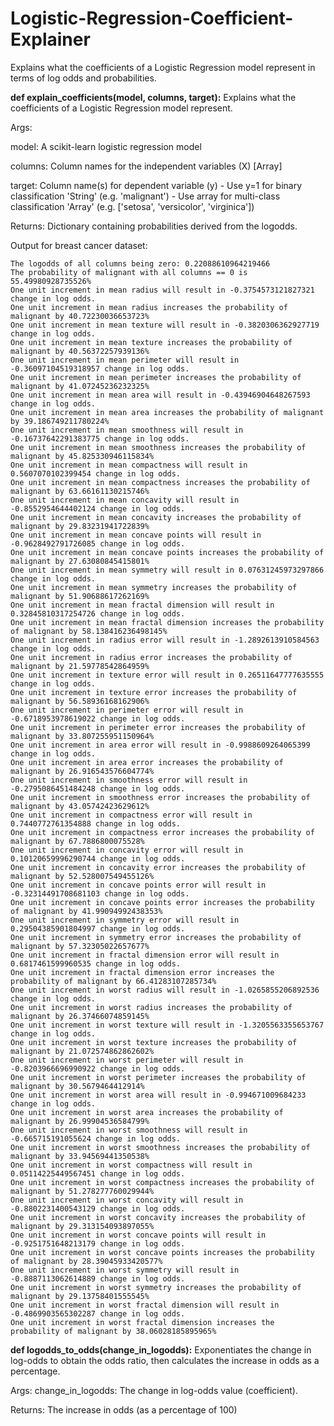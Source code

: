 # Logistic-Regression-Coefficient-Explainer
Explains what the coefficients of a Logistic Regression model represent in terms of log odds and probabilities. 

**def explain_coefficients(model, columns, target):**
Explains what the coefficients of a Logistic Regression model represent.

Args:

model: A scikit-learn logistic regression model

columns: Column names for the independent variables (X) [Array]

target: Column name(s) for dependent variable (y)
        - Use y=1 for binary classification 'String' (e.g. 'malignant')
        - Use array for multi-class classification 'Array' (e.g. ['setosa', 'versicolor', 'virginica'])

Returns:
      Dictionary containing probabilities derived from the logodds.

Output for breast cancer dataset:
```
The logodds of all columns being zero: 0.22088610964219466
The probability of malignant with all columns == 0 is 55.49980928735526%
One unit increment in mean radius will result in -0.3754573121827321 change in log odds.
One unit increment in mean radius increases the probability of malignant by 40.72230036653723%
One unit increment in mean texture will result in -0.3820306362927719 change in log odds.
One unit increment in mean texture increases the probability of malignant by 40.56372257939136%
One unit increment in mean perimeter will result in -0.36097104519318957 change in log odds.
One unit increment in mean perimeter increases the probability of malignant by 41.07245236232325%
One unit increment in mean area will result in -0.43946904648267593 change in log odds.
One unit increment in mean area increases the probability of malignant by 39.186749211780224%
One unit increment in mean smoothness will result in -0.16737642291383775 change in log odds.
One unit increment in mean smoothness increases the probability of malignant by 45.825330946115834%
One unit increment in mean compactness will result in 0.5607070102399454 change in log odds.
One unit increment in mean compactness increases the probability of malignant by 63.66161130215746%
One unit increment in mean concavity will result in -0.8552954644402124 change in log odds.
One unit increment in mean concavity increases the probability of malignant by 29.83231941722839%
One unit increment in mean concave points will result in -0.9628492791726085 change in log odds.
One unit increment in mean concave points increases the probability of malignant by 27.63080845415801%
One unit increment in mean symmetry will result in 0.07631245973297866 change in log odds.
One unit increment in mean symmetry increases the probability of malignant by 51.90688617262169%
One unit increment in mean fractal dimension will result in 0.32845810317254726 change in log odds.
One unit increment in mean fractal dimension increases the probability of malignant by 58.138416236498145%
One unit increment in radius error will result in -1.2892613910584563 change in log odds.
One unit increment in radius error increases the probability of malignant by 21.59778542864959%
One unit increment in texture error will result in 0.26511647777635555 change in log odds.
One unit increment in texture error increases the probability of malignant by 56.58936168162906%
One unit increment in perimeter error will result in -0.6718953978619022 change in log odds.
One unit increment in perimeter error increases the probability of malignant by 33.807255951150964%
One unit increment in area error will result in -0.9988609264065399 change in log odds.
One unit increment in area error increases the probability of malignant by 26.916543576604774%
One unit increment in smoothness error will result in -0.2795086451484248 change in log odds.
One unit increment in smoothness error increases the probability of malignant by 43.05742423629612%
One unit increment in compactness error will result in 0.7440772761354888 change in log odds.
One unit increment in compactness error increases the probability of malignant by 67.7886800075528%
One unit increment in concavity error will result in 0.10120659996290744 change in log odds.
One unit increment in concavity error increases the probability of malignant by 52.528007549455126%
One unit increment in concave points error will result in -0.32314491708681103 change in log odds.
One unit increment in concave points error increases the probability of malignant by 41.99094992438353%
One unit increment in symmetry error will result in 0.29504385901804997 change in log odds.
One unit increment in symmetry error increases the probability of malignant by 57.32305022657677%
One unit increment in fractal dimension error will result in 0.6817461599960535 change in log odds.
One unit increment in fractal dimension error increases the probability of malignant by 66.41283107285734%
One unit increment in worst radius will result in -1.0265855206892536 change in log odds.
One unit increment in worst radius increases the probability of malignant by 26.37466074859145%
One unit increment in worst texture will result in -1.3205563355653767 change in log odds.
One unit increment in worst texture increases the probability of malignant by 21.072574862862602%
One unit increment in worst perimeter will result in -0.8203966696990922 change in log odds.
One unit increment in worst perimeter increases the probability of malignant by 30.5679464412914%
One unit increment in worst area will result in -0.994671009684233 change in log odds.
One unit increment in worst area increases the probability of malignant by 26.99904536584799%
One unit increment in worst smoothness will result in -0.665715191055624 change in log odds.
One unit increment in worst smoothness increases the probability of malignant by 33.94569441350538%
One unit increment in worst compactness will result in 0.05114225449567451 change in log odds.
One unit increment in worst compactness increases the probability of malignant by 51.278277760029944%
One unit increment in worst concavity will result in -0.8802231400543129 change in log odds.
One unit increment in worst concavity increases the probability of malignant by 29.313154093897055%
One unit increment in worst concave points will result in -0.9251751648213179 change in log odds.
One unit increment in worst concave points increases the probability of malignant by 28.39045933420577%
One unit increment in worst symmetry will result in -0.8887113062614889 change in log odds.
One unit increment in worst symmetry increases the probability of malignant by 29.13758401555545%
One unit increment in worst fractal dimension will result in -0.4869903565302287 change in log odds.
One unit increment in worst fractal dimension increases the probability of malignant by 38.06028185895965%
```

**def logodds_to_odds(change_in_logodds):**
Exponentiates the change in log-odds to obtain the odds ratio, then calculates the increase in
  odds as a percentage.
  
Args:
change_in_logodds: The change in log-odds value (coefficient).

Returns:
The increase in odds (as a percentage of 100)
